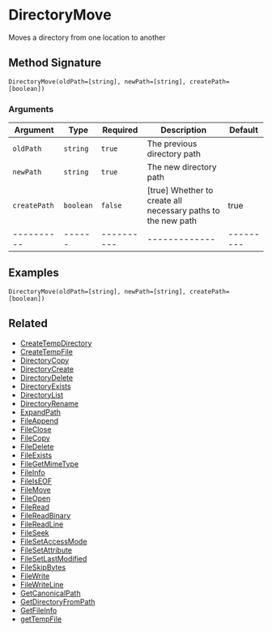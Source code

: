 # DirectoryMove

Moves a directory from one location to another

## Method Signature

```
DirectoryMove(oldPath=[string], newPath=[string], createPath=[boolean])
```

### Arguments

| Argument     | Type      | Required   | Description                                                   | Default   |
| ------------ | --------- | ---------- | ------------------------------------------------------------- | --------- |
| `oldPath`    | `string`  | `true`     | The previous directory path                                   |           |
| `newPath`    | `string`  | `true`     | The new directory path                                        |           |
| `createPath` | `boolean` | `false`    | \[true] Whether to create all necessary paths to the new path | true      |
| ----------   | ------    | ---------- | -------------                                                 | --------- |

## Examples

```
DirectoryMove(oldPath=[string], newPath=[string], createPath=[boolean])
```

## Related

* [CreateTempDirectory](createtempdirectory.md)
* [CreateTempFile](createtempfile.md)
* [DirectoryCopy](directorycopy.md)
* [DirectoryCreate](directorycreate.md)
* [DirectoryDelete](directorydelete.md)
* [DirectoryExists](directoryexists.md)
* [DirectoryList](directorylist.md)
* [DirectoryRename](directoryrename.md)
* [ExpandPath](expandpath.md)
* [FileAppend](fileappend.md)
* [FileClose](fileclose.md)
* [FileCopy](filecopy.md)
* [FileDelete](filedelete.md)
* [FileExists](fileexists.md)
* [FileGetMimeType](filegetmimetype.md)
* [FileInfo](fileinfo.md)
* [FileIsEOF](fileiseof.md)
* [FileMove](filemove.md)
* [FileOpen](fileopen.md)
* [FileRead](fileread.md)
* [FileReadBinary](filereadbinary.md)
* [FileReadLine](filereadline.md)
* [FileSeek](fileseek.md)
* [FileSetAccessMode](filesetaccessmode.md)
* [FileSetAttribute](filesetattribute.md)
* [FileSetLastModified](filesetlastmodified.md)
* [FileSkipBytes](fileskipbytes.md)
* [FileWrite](filewrite.md)
* [FileWriteLine](filewriteline.md)
* [GetCanonicalPath](getcanonicalpath.md)
* [GetDirectoryFromPath](getdirectoryfrompath.md)
* [GetFileInfo](getfileinfo.md)
* [getTempFile](gettempfile.md)
